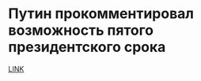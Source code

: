 # Путин прокомментировал возможность пятого президентского срока



[LINK](https://varlamov.ru/2937930.html)